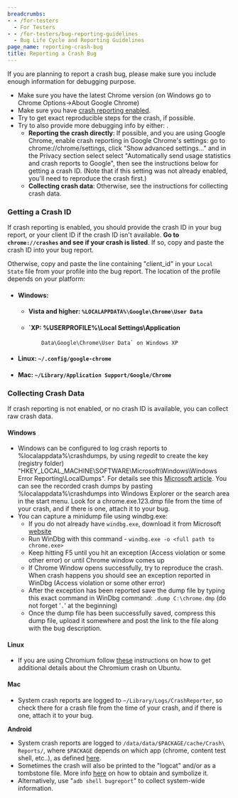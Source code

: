 ```yaml
---
breadcrumbs:
- - /for-testers
  - For Testers
- - /for-testers/bug-reporting-guidelines
  - Bug Life Cycle and Reporting Guidelines
page_name: reporting-crash-bug
title: Reporting a Crash Bug
---
```


If you are planning to report a crash bug, please make sure you include enough
information for debugging purpose.

*   Make sure you have the latest Chrome version (on Windows go to
            Chrome Options-&gt;About Google Chrome)
*   Make sure you have [crash reporting
            enabled](https://support.google.com/chrome/answer/96817).
*   Try to get exact reproducible steps for the crash, if possible.
*   Try to also provide more debugging info by either: .
    *   **Reporting the crash directly**: If possible, and you are using
                Google Chrome, enable crash reporting in Google Chrome's
                settings: go to chrome://chrome/settings, click "Show advanced
                settings..." and in the Privacy section select select
                "Automatically send usage statistics and crash reports to
                Google", then see the instructions below for getting a crash ID.
                (Note that if this setting was not already enabled, you'll need
                to reproduce the crash first.)
    *   **Collecting crash data**: Otherwise, see the instructions for
                collecting crash data.

### Getting a Crash ID

If crash reporting is enabled, you should provide the crash ID in your bug
report, or your client ID if the crash ID isn't available. **Go to
`chrome://crashes` and see if your crash is listed**. If so, copy and paste the
crash ID into your bug report.

Otherwise, copy and paste the line containing "client_id" in your `Local State`
file from your profile into the bug report. The location of the profile depends
on your platform:

*   #### Windows:
    *   #### Vista and higher: `%LOCALAPPDATA%\Google\Chrome\User Data`
    *   #### `XP: %USERPROFILE%\Local Settings\Application
                Data\Google\Chrome\User Data` on Windows XP
*   #### Linux: `~/.config/google-chrome`
*   #### Mac: `~/Library/Application Support/Google/Chrome`

### Collecting Crash Data

If crash reporting is not enabled, or no crash ID is available, you can collect
raw crash data.

#### Windows

*   Windows can be configured to log crash reports to
            %localappdata%\\crashdumps, by using *regedit* to create the key
            (registry folder)
            "HKEY_LOCAL_MACHINE\\SOFTWARE\\Microsoft\\Windows\\Windows Error
            Reporting\\LocalDumps". For details see this [Microsoft
            article](https://msdn.microsoft.com/en-us/library/windows/desktop/bb787181(v=vs.85).aspx).
            You can see the recorded crash dumps by pasting
            %localappdata%\\crashdumps into Windows Explorer or the search area
            in the start menu. Look for a chrome.exe.123.dmp file from the time
            of your crash, and if there is one, attach it to your bug.
*   You can capture a minidump file using windbg.exe:
    *   If you do not already have `windbg.exe`, download it from
                Microsoft
                [website](http://www.microsoft.com/whdc/DevTools/Debugging/default.mspx)
    *   Run WinDbg with this command - `windbg.exe -o <full path to
                chrome.exe>`
    *   Keep hitting F5 until you hit an exception (Access violation or
                some other error) or until Chrome window comes up
    *   If Chrome Window opens successfully, try to reproduce the crash.
                When crash happens you should see an exception reported in
                WinDbg (Access violation or some other error)
    *   After the exception has been reported save the dump file by
                typing this exact command in WinDbg command: `.dump
                C:\chrome.dmp` (do not forget '`.`' at the beginning)
    *   Once the dump file has been successfully saved, compress this
                dump file, upload it somewhere and post the link to the file
                along with the bug description.

#### Linux

*   If you are using Chromium follow
            [these](https://wiki.ubuntu.com/Chromium/Debugging) instructions on
            how to get additional details about the Chromium crash on Ubuntu.

#### Mac

*   System crash reports are logged to `~/Library/Logs/CrashReporter`,
            so check there for a crash file from the time of your crash, and if
            there is one, attach it to your bug.

**Android**

*   System crash reports are logged to `/data/data/$PACKAGE/cache/Crash\
            Reports/`, where `$PACKAGE` depends on which app (chrome, content
            test shell, etc..), as defined
            [here](https://cs.chromium.org/chromium/src/third_party/catapult/devil/devil/android/constants/chrome.py).
*   Sometimes the crash will also be printed to the "logcat" and/or as a
            tombstone file. More info
            [here](/developers/how-tos/debugging-on-android#TOC-Symbolizing-Crashstacks-Tombstones)
            on how to obtain and symbolize it.
*   Alternatively, use "`adb shell bugreport`" to collect system-wide
            information.